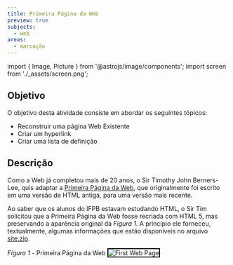 ```yaml
---
title: Primeira Página da Web
preview: true
subjects:
  - web
areas:
  - marcação
---
```


import { Image, Picture } from '@astrojs/image/components';
import screen from './_assets/screen.png';

## Objetivo

O objetivo desta atividade consiste em abordar os seguintes tópicos:

- Reconstruir uma página Web Existente
- Criar um hyperlink
- Criar uma lista de definição

## Descrição

Como a Web já completou mais de 20 anos, o Sir Timothy John Berners-Lee, quis adaptar a [Primeira Página da Web](http://info.cern.ch/hypertext/WWW/TheProject.html), que originalmente foi escrito em uma versão de HTML antiga, para uma versão mais recente.

Ao saber que os alunos do IFPB estavam estudando HTML, o Sir Tim solicitou que a Primeira Página da Web fosse recriada com HTML 5, mas preservando a aparência original da *Figura 1*. A princípio ele forneceu, textualmente, algumas informações que estão disponíveis no arquivo [site.zip](site.zip).

*Figura 1* - Primeira Página da Web
<img src="assets/screen.png" alt="First Web Page" style="border: 2px solid #000">
